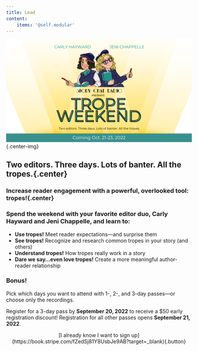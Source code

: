 ```yaml
---
title: Lead
content:
    items: '@self.modular'
---
```


!["Story Chat Radio Presents: Trope Weekend. Two editors. Three days. Lots of banter. All the tropes. Coming Oct 21-23, 2022"](Trope%20Weekend%20Logo%20banner.png "Trope%20Weekend%20Logo%20banner"){.center-img}

## Two editors. Three days. Lots of banter. All the tropes.{.center}

### Increase reader engagement with a powerful, overlooked tool: tropes!{.center}

### Spend the weekend with your favorite editor duo, Carly Hayward and Jeni Chappelle, and learn to:
* **Use tropes!** Meet reader expectations—and surprise them
* **See tropes!** Recognize and research common tropes in your story (and others)
* **Understand tropes!** How tropes really work in a story
* **Dare we say…even love tropes!** Create a more meaningful author-reader relationship

### Bonus!

Pick which days you want to attend with 1-, 2-, and 3-day passes—or choose only the recordings.

Register for a 3-day pass by **September 20, 2022** to receive a $50 early registration discount! Registration for all other passes opens **September 21, 2022**.

<center markdown="1">[I already know I want to sign up](https://book.stripe.com/fZedSj81Y8UsbJe9AB?target=_blank){.button}</center>
